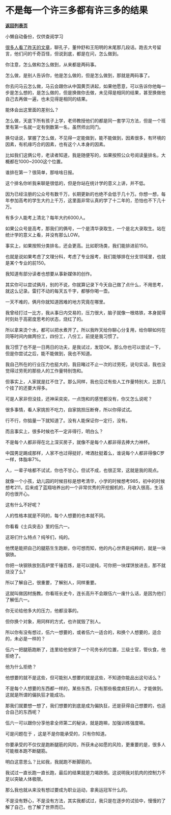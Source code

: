 # 不是每一个许三多都有许三多的结果

[**返回列表页**](/gzh/记忆承载3)

小懒自动备份，仅供查阅学习

[很多人看了昨天的文章](http://mp.weixin.qq.com/s?__biz=MzU3NDc5Nzc0NQ==&mid=2247505159&idx=1&sn=149cdd18bc44a4836e6c3edcd2bc284d&chksm=fd2e77d9ca59fecf42f9db35adb803ba04886613acbba5c3bbaecd3edaf6714959c0467ead37&scene=21#wechat_redirect)，聊孔子，董仲舒和王阳明的末尾那几段话。跑去大号留言，他们问的千奇百怪，但说到底，都是在问，怎么做到。  

  

你注意，怎么做和怎么做到，从来都是两码事。  

  

怎么做，是别人告诉你，他是怎么做的，但是怎么做到，那就是两码事了。  

  

你去问马云怎么做，马云会跟你从中国黄页讲起，如果他愿意，可以告诉你他每一步是怎么想的，是怎么做的，但是换做你去做，未见得是相同的结果，甚至换做他自己去再做一遍，也未见得是相同的结果。

  

能体会出这里面的差别么？  

  

怎么做，天底下所有孩子上学，老师教授他们的都是同一套学习方法，但是一个班里有第一名就一定有倒数第一名，虽然师出同门。

  

换句话说，掌握了怎么做，不见得一定能做到，能不能做到，因素很多，有环境的因素，有机缘巧合的因素，也有这个人本身的因素。  

  

比如我们这俩公号，老读者知道，我是随便写的，如果按照公众号阅读量排名，大概都在1000~2000这个位置。  

  

谁排在第一？很简单，那啥啥日报。  

  

这个排名你听我来聊是很低的，但是你站在统计学的意义上讲，并不低。  

  

因为已经注册的公众号有数千万，长期更新的也绝不会低于几十万。你想一想，每年参加高考的学生大约上千万，这里面非常认真的学了十二年的，恐怕也不下几十万。

  

有多少人能考上清北？每年大约6000人。

  

如果公众号是高考，那我们的俩号，一个是清华录取生，一个是北大录取生。站在统计学的意义上看，并没有那么LOW。

  

事实上，如果按照分类排名，还会更高。比如职场类，我们能排进前150。

  

也就是说如果考虑了文理分科，考虑了专业报考，我们能够排在分支领域里，也就是某个专业的前150。

  

我知道有部分读者也想要从事新媒体的创作。  

  

其实你可以尝试俩月，别的不说，你就算记录下今天自己做了点什么，不用思考，就这么记录。雷打不动的每天五千字，都够你喝一壶。

  

一天不难的，俩月你就知道困难的地方究竟在哪里。

  

我曾经打过一比方，我从事日内交易的，压力很大，脑子就像一根烙铁，本身就得时刻处于高密度思考的状态，烧红了的。

  

所以拿来烫个水，都可以把水煮开了。所以我昨天给你聊心分复用，给你聊如何在同等时间内做两份工，四份工，八份工，前提是我习惯了。

  

我习惯了也不是一日两日的功夫，是我试过，发现OK。那么你也可以尝试一下，但是你尝试之后，能不能做到，我也不知道。

  

我自己所在的行业压力也挺大的，我目睹过不止一次的过劳死，说句实话，我也没觉得过劳死的那些人的工作量特别饱和。

  

但事实上，人家就是扛不住了。那么同样，我也见过有些人工作量特别大，比那几个挂了的还要大得多。

  

可是人家非但没挂，还神采奕奕，一点饱和的感觉都没有，你又怎么说呢？

  

很多事情，看人家挑担不吃力，自家挑担压断脊，所以你得试试。  

  

行不行，你掂量一下就知道了。没有人能保证你一定行，没有。

  

而且事实上，很多时候也不一定非得行，明白么？  

  

不是每个人都非得在北上深买房子，就像不是每个人都非得去捧大力神杯。

  

中国男足踢成那样，人家不也过得挺好，啤酒肚挺着么，谁说每个人都非得像C罗一样，体脂率7%。  

  

人，一辈子啥都不试试，你也不甘心，但试不成，也很正常，这就是我的观点。  

  

就像一个小孩，幼儿园的时候目标是想考清华，小学的时候想考985，初中的时候想考211，后来成了蓝翔培养出的一个非常优秀的开挖掘机的，月收入很高，生活的也很开心。  

  

这有什么不好呢？

  

人的性格本就是不同的，每个人想要的也本就不同。

  

你看看《士兵突击》里的伍六一。

  

这哥们什么特点？纯爷们，纯的。

  

他愣是能把自己的腿筋生生跑断，你可想而知，他的内心世界是纯粹的，就是一块钢铁。

  

你把一块钢铁放到高炉里千锤百炼，是可以提纯，可你把一块煤饼放进去，那不就烧没了么?

  

所以了解自己，很重要，了解别人，同样重要。

  

这就叫做因材施教。你看班长史今，连长高升不会跟伍六一废什么话，是因为他们了解伍六一。

  

你无论给他多大的压力，他都没事的。

  

但你换个对象，用同样的方式，也许就毁了别人。

  

所以你有没有想过，伍六一想要的，或者伍六一适合的，和换个人想要的，适合的，未必是一样的？  

  

伍六一把腿筋跑断了，连里给他安排了一个司务长的位置，三级士官，管伙食，他拒绝了。

  

他为什么拒绝？

  

他想要的就不是这些，但可能别人想要的就是这些，不知道你能品出这句话么？

  

不是每个人想要的东西都一样的，某些东西，只有那些极度疯狂的人，才能做到。这就是所谓的偏执狂才能成功。

  

那我们就要想一想了，我们想要的到底是成为偏执狂，还是获得自己想要的，也适合自己的东西呢？  

  

伍六一可以跟你分享他拿全师第二的秘诀，就是跑嘛，加强训练强度嘛。

  

可是问题在于 ，这是不是你能承受的，只有你知道。

  

你要承受的不仅仅是跑断腿筋的风险，所获未必如愿的风险，更重要的是，很多人可能根本跑不断腿筋。  

  

明白这意思么？比如我，我就跑不断脚筋的。

  

我试过一直长跑一直长跑，最后的结果就是力竭跌倒。这说明我对肌肉的控制力不足以突破人体极限。  

  

那么我也就从来没有想过要成为职业运动，拿奥运冠军什么的。  

  

不是没有野心，不是没有方法，其实我都试过，我只是在逐步的试验中，慢慢的了解了自己，也了解了世界而已。

